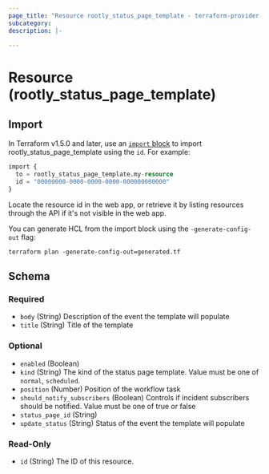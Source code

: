 ```yaml
---
page_title: "Resource rootly_status_page_template - terraform-provider-rootly"
subcategory:
description: |-
    
---
```


# Resource (rootly_status_page_template)





## Import

In Terraform v1.5.0 and later, use an [`import` block](https://developer.hashicorp.com/terraform/language/import) to import rootly_status_page_template using the `id`. For example:

```terraform
import {
  to = rootly_status_page_template.my-resource
  id = "00000000-0000-0000-0000-000000000000"
}
```

Locate the resource id in the web app, or retrieve it by listing resources through the API if it's not visible in the web app.

You can generate HCL from the import block using the `-generate-config-out` flag:

```console
terraform plan -generate-config-out=generated.tf
```

<!-- schema generated by tfplugindocs -->
## Schema

### Required

- `body` (String) Description of the event the template will populate
- `title` (String) Title of the template

### Optional

- `enabled` (Boolean)
- `kind` (String) The kind of the status page template. Value must be one of `normal`, `scheduled`.
- `position` (Number) Position of the workflow task
- `should_notify_subscribers` (Boolean) Controls if incident subscribers should be notified. Value must be one of true or false
- `status_page_id` (String)
- `update_status` (String) Status of the event the template will populate

### Read-Only

- `id` (String) The ID of this resource.
